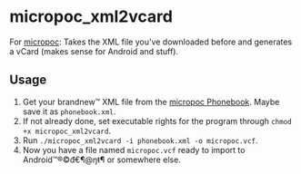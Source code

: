 # micropoc\_xml2vcard
For [micropoc](https://micropoc.de): Takes the XML file you've downloaded before and generates a vCard (makes sense for Android and stuff).


## Usage

1. Get your brandnew™ XML file from the [micropoc Phonebook](https://micropoc.de/phonebook.xml). Maybe save it as `phonebook.xml`.
2. If not already done, set executable rights for the program through `chmod +x micropoc_xml2vcard`.
3. Run `./micropoc_xml2vcard -i phonebook.xml -o micropoc.vcf`.
4. Now you have a file named `micropoc.vcf` ready to import to Android™®©đ€¶@ŋŧ¶ or somewhere else.

